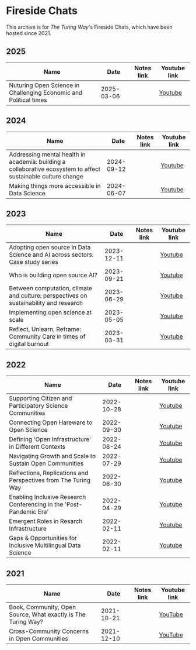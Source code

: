 # Fireside Chats

This archive is for _The Turing Way_'s Fireside Chats, which have been hosted since 2021.

## 2025

| Name | Date | Notes link | Youtube link |
| ----- | ---- |----------- | --------------- |
| Nuturing Open Science in Challenging Economic and Political times | 2025-03-06 | | [Youtube](https://www.youtube.com/watch?v=p2Odyp9VIPA&list=PLBxcQEfGu3Dl521skBqViIQVsSUZ-VYi2) |

## 2024

| Name | Date | Notes link | Youtube link |
| ----- | ---- |----------- | --------------- |
| Addressing mental health in academia: building a collaborative ecosystem to affect sustainable culture change | 2024-09-12 | | [Youtube](https://www.youtube.com/watch?v=9A2J42lowqg&list=PLBxcQEfGu3Dl521skBqViIQVsSUZ-VYi2&index=2) |
| Making things more accessible in Data Science | 2024-06-07 | | [Youtube](https://www.youtube.com/watch?v=Ac9czT3Tr8A&list=PLBxcQEfGu3Dl521skBqViIQVsSUZ-VYi2&index=3) |

## 2023

| Name | Date | Notes link | Youtube link |
| ----- | ---- |----------- | --------------- |
| Adopting open source in Data Science and AI across sectors: Case study series | 2023-12-11 | | [Youtube](https://www.youtube.com/watch?v=NdmkaRmY6jI&list=PLBxcQEfGu3Dl521skBqViIQVsSUZ-VYi2&index=4) |
| Who is building open source AI? | 2023-09-21 | | [Youtube](https://www.youtube.com/watch?v=e8EBI1ocxt4&list=PLBxcQEfGu3Dl521skBqViIQVsSUZ-VYi2&index=5) |
| Between computation, climate and culture: perspectives on sustainability and research | 2023-06-29 | | [Youtube](https://www.youtube.com/watch?v=vrkFFswPGOE&list=PLBxcQEfGu3Dl521skBqViIQVsSUZ-VYi2&index=6) |
| Implementing open science at scale | 2023-05-05 | | [Youtube](https://www.youtube.com/watch?v=8MnYZpwzpfU&list=PLBxcQEfGu3Dl521skBqViIQVsSUZ-VYi2&index=7) |
| Reflect, Unlearn, Reframe: Community Care in times of digital burnout | 2023-03-31 | | [Youtube](https://www.youtube.com/watch?v=IfNn4WgBUCQ&list=PLBxcQEfGu3Dl521skBqViIQVsSUZ-VYi2&index=8) |

## 2022

| Name | Date | Notes link | Youtube link |
| ----- | ---- |----------- | --------------- |
| Supporting Citizen and Participatory Science Communities | 2022-10-28 | | [Youtube](https://www.youtube.com/watch?v=DaPydydUcOc&list=PLBxcQEfGu3Dl521skBqViIQVsSUZ-VYi2&index=9) |
| Connecting Open Hareware to Open Science | 2022-09-30 | | [Youtube](https://www.youtube.com/watch?v=A2ufANMIDxo&list=PLBxcQEfGu3Dl521skBqViIQVsSUZ-VYi2&index=10) |
| Defining 'Open Infrastructure' in Different Contexts | 2022-08-24 | | [Youtube](https://www.youtube.com/watch?v=ZE2NXe74nSc&list=PLBxcQEfGu3Dl521skBqViIQVsSUZ-VYi2&index=11) |
| Navigating Growth and Scale to Sustain Open Communities | 2022-07-29 | | [Youtube](https://www.youtube.com/watch?v=p0t_K5FNalU&list=PLBxcQEfGu3Dl521skBqViIQVsSUZ-VYi2&index=12) |
| Reflections, Replications and Perspectives from The Turing Way | 2022-06-30 | | [Youtube](https://www.youtube.com/watch?v=EeeRZZ3-Stc&list=PLBxcQEfGu3Dl521skBqViIQVsSUZ-VYi2&index=13) |
| Enabling Inclusive Research Conferencing in the 'Post-Pandemic Era' | 2022-04-29 | | [Youtube](https://www.youtube.com/watch?v=ImwJqo1zbMI&list=PLBxcQEfGu3Dl521skBqViIQVsSUZ-VYi2&index=14) |
| Emergent Roles in Resarch Infrastructure | 2022-02-11 | | [Youtube](https://www.youtube.com/watch?v=i3_GFRS-u-Q&list=PLBxcQEfGu3Dl521skBqViIQVsSUZ-VYi2&index=15) |
| Gaps & Opportunities for Inclusive Multilingual Data Science | 2022-02-11 | | [Youtube](https://www.youtube.com/watch?v=Ydogg2tQljA&list=PLBxcQEfGu3Dl521skBqViIQVsSUZ-VYi2&index=16) |

## 2021

| Name | Date | Notes link | Youtube link |
| ----- | ---- |----------- | --------------- |
| Book, Community, Open Source, What exactly is The Turing Way? | 2021-10-21 |  | [YouTube](https://www.youtube.com/watch?v=nuNA3Qa8A-k) |
| Cross-Community Concerns in Open Communities | 2021-12-10 |  | [YouTube](https://www.youtube.com/watch?v=yO3adCIXCu8&t=81s) |
